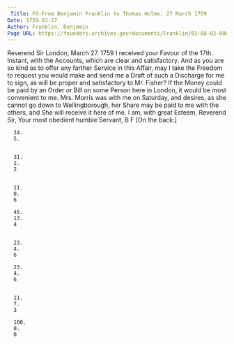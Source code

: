 ```yaml
---
 Title: FO-From Benjamin Franklin to Thomas Holme, 27 March 1759
Date: 1759-03-27
Author: Franklin, Benjamin
Page URL: https://founders.archives.gov/documents/Franklin/01-08-02-0081
---
```


Reverend Sir
London, March 27. 1759
I received your Favour of the 17th. Instant, with the Accounts, which are clear and satisfactory. And as you are so kind as to offer any farther Service in this Affair, may I take the Freedom to request you would make and send me a Draft of such a Discharge for me to sign, as will be proper and satisfactory to Mr. Fisher? If the Money could be paid by an Order or Bill on some Person here in London, it would be most convenient to me. Mrs. Morris was with me on Saturday, and desires, as she cannot go down to Wellingborough, her Share may be paid to me with the others, and She will receive it here of me. I am, with great Esteem, Reverend Sir, Your most obedient humble Servant,
B F
[On the back:]

  
    
      34.
      5.
      
       
      31.
      2.
      2
    
    
      11.
      0.
      6
       
      45.
      13.
      4
    
    
      23.
      4.
      6
       
      23.
      4.
      6
    
    
      11.
      7.
      3
       
      100.
      0.
      0
    
  


